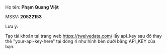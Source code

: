 Họ tên: **Phạm Quang Việt**

MSSV: **20522153**

Lưu ý:

Tạo tài khoản tại trang web https://twelvedata.com/ lấy api_key sau đó thay thế "your-api-key-here" tại dòng 4 như hình bên dưới bằng API_KEY của bạn.